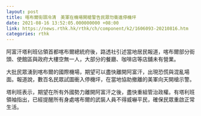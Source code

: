 ```yaml
---
layout: post
title: 喀布爾街頭冷清　美軍在機場開槍警告民眾勿衝進停機坪
date: 2021-08-16 13:52:05.000000000 +08:00
link: https://news.rthk.hk/rthk/ch/component/k2/1606093-20210816.htm
categories: rthk
---
```


阿富汗塔利班佔領首都喀布爾總統府後，路透社引述當地居民報道，喀布爾部分街頭、使館區與政府大樓空無一人，大部分的餐廳、咖啡店等店舖未有營業。

大批民眾湧到喀布爾的國際機場，期望可以盡快離開阿富汗，出現恐慌與混亂場面。報道說，數百名民眾試圖衝入停機坪，在當地協助撤離的美軍向天開槍示警。

塔利班表示，期望在所有外國勢力離開阿富汗之後，盡快重組管治政權。有塔利班領袖指出，已經提醒所有身處喀布爾的武裝人員不得威嚇平民，確保民眾重啟正常生活。
